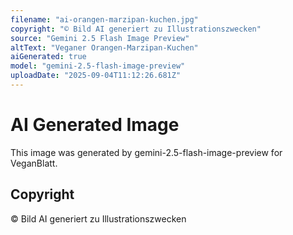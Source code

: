 ```yaml
---
filename: "ai-orangen-marzipan-kuchen.jpg"
copyright: "© Bild AI generiert zu Illustrationszwecken"
source: "Gemini 2.5 Flash Image Preview"
altText: "Veganer Orangen-Marzipan-Kuchen"
aiGenerated: true
model: "gemini-2.5-flash-image-preview"
uploadDate: "2025-09-04T11:12:26.681Z"
---
```


# AI Generated Image

This image was generated by gemini-2.5-flash-image-preview for VeganBlatt.

## Copyright
© Bild AI generiert zu Illustrationszwecken
